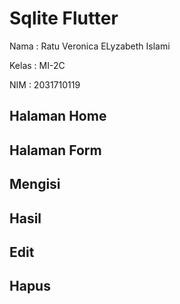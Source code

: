 # Sqlite Flutter

Nama : Ratu Veronica ELyzabeth Islami

Kelas : MI-2C

NIM : 2031710119

## Halaman Home


## Halaman Form


## Mengisi


## Hasil


## Edit


## Hapus
